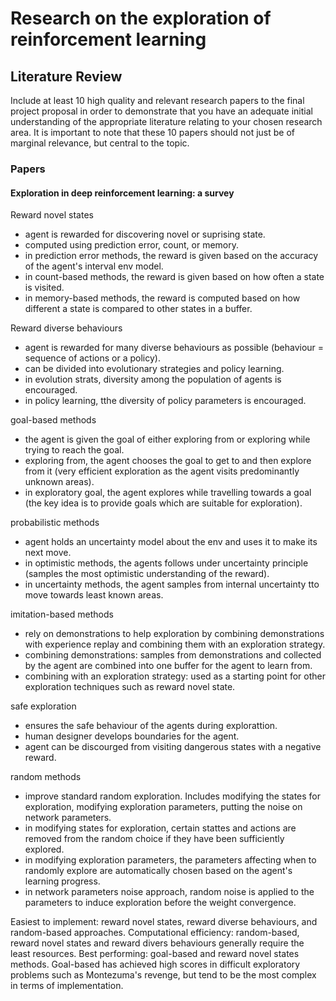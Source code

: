 # Research on the exploration of reinforcement learning

## Literature Review

Include at least 10 high quality and relevant research papers to the final project proposal in order to demonstrate that you have an adequate initial understanding of the appropriate literature relating to your chosen research area. 
It is important to note that these 10 papers should not just be of marginal relevance, but central to the topic.

### Papers

#### Exploration in deep reinforcement learning: a survey
Reward novel states
- agent is rewarded for discovering novel or suprising state.
- computed using prediction error, count, or memory.
- in prediction error methods, the reward is given based on the accuracy of the agent's interval env model.
- in count-based methods, the reward is given based on how often a state is visited.
- in memory-based methods, the reward is computed based on how different a state is compared to other states in a buffer.

Reward diverse behaviours
- agent is rewarded for many diverse behaviours as possible (behaviour = sequence of actions or a policy).
- can be divided into evolutionary strategies and policy learning.
- in evolution strats, diversity among the population of agents is encouraged.
- in policy learning, tthe diversity of policy parameters is encouraged.

goal-based methods
- the agent is given the goal of either exploring from or exploring while trying to reach the goal.
- exploring from, the agent chooses the goal to get to and then explore from it (very efficient exploration as the agent visits predominantly unknown areas).
- in exploratory goal, the agent explores while travelling towards a goal (the key idea is to provide goals which are suitable for exploration).

probabilistic methods
- agent holds an uncertainty model about the env and uses it to make its next move.
- in optimistic methods, the agents follows under uncertainty principle (samples the most optimistic understanding of the reward).
- in uncertainty methods, the agent samples from internal uncertainty tto move towards least known areas.

imitation-based methods
- rely on demonstrations to help exploration by combining demonstrations with experience replay and combining them with an exploration strategy.
- combining demonstrations: samples from demonstrations and collected by the agent are combined into one buffer for the agent to learn from.
- combining with an exploration strategy: used as a starting point for other exploration techniques such as reward novel state. 

safe exploration
- ensures the safe behaviour of the agents during explorattion.
- human designer develops boundaries for the agent.
- agent can be discourged from visiting dangerous states with a negative reward.

random methods
- improve standard random exploration. Includes modifying the states for exploration, modifying exploration parameters, putting the noise on network parameters.
- in modifying states for exploration, certain stattes and actions are removed from the random choice if they have been sufficiently explored.
- in modifying exploration parameters, the parameters affecting when to randomly explore are automatically chosen based on the agent's learning progress.
- in network parameters noise approach, random noise is applied to the parameters to induce exploration before the weight convergence.

Easiest to implement: reward novel states, reward diverse behaviours, and random-based approaches.
Computational efficiency: random-based, reward novel states and reward divers behaviours generally require the least resources.
Best performing: goal-based and reward novel states methods. Goal-based has achieved high scores in difficult exploratory problems such as Montezuma's revenge, but tend to be the most complex in terms of implementation.